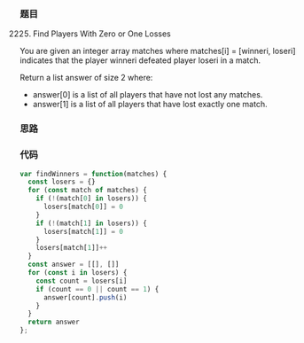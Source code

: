 ### 题目
2225. Find Players With Zero or One Losses

You are given an integer array matches where matches[i] = [winneri, loseri] indicates that the player winneri defeated player loseri in a match.

Return a list answer of size 2 where:

* answer[0] is a list of all players that have not lost any matches.
* answer[1] is a list of all players that have lost exactly one match.

### 思路

### 代码
```javascript
var findWinners = function(matches) {
  const losers = {}
  for (const match of matches) {
    if (!(match[0] in losers)) {
      losers[match[0]] = 0
    }
    if (!(match[1] in losers)) {
      losers[match[1]] = 0
    }
    losers[match[1]]++
  }
  const answer = [[], []]
  for (const i in losers) {
    const count = losers[i]
    if (count == 0 || count == 1) {
      answer[count].push(i)
    }
  }
  return answer
};
```
